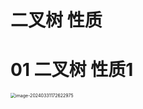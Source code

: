 # 二叉树 性质



# 01 二叉树 性质1

<img src="https://cvp.oss-cn-shanghai.aliyuncs.com/picgo/202403311726310.png" alt="image-20240331172622975" style="zoom:50%;" />
